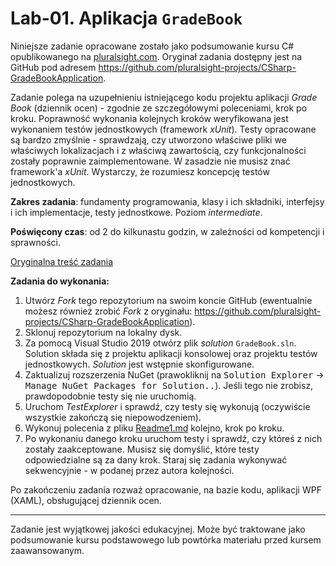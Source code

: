 # Lab-01. Aplikacja `GradeBook`

Niniejsze zadanie opracowane zostało jako podsumowanie kursu C# opublikowanego na [pluralsight.com](http://www.pluralsight.com). Oryginał zadania dostępny jest na GitHub pod adresem <https://github.com/pluralsight-projects/CSharp-GradeBookApplication>.

Zadanie polega na uzupełnieniu istniejącego kodu projektu aplikacji _Grade Book_ (dziennik ocen) - zgodnie ze szczegółowymi poleceniami, krok po kroku. Poprawność wykonania kolejnych kroków weryfikowana jest wykonaniem testów jednostkowych (framework _xUnit_). Testy opracowane są bardzo zmyślnie - sprawdzają, czy utworzono właściwe pliki we właściwych lokalizacjach i z właściwą zawartością, czy funkcjonalności zostały poprawnie zaimplementowane. W zasadzie nie musisz znać framework'a _xUnit_. Wystarczy, że rozumiesz koncepcję testów jednostkowych.

**Zakres zadania**: fundamenty programowania, klasy i ich składniki, interfejsy i ich implementacje, testy jednostkowe. Poziom _intermediate_.

**Poświęcony czas**: od 2 do kilkunastu godzin, w zależności od kompetencji i sprawności.

[Oryginalna treść zadania](README1.MD)

**Zadania do wykonania:**

1. Utwórz _Fork_ tego repozytorium na swoim koncie GitHub (ewentualnie możesz również zrobić _Fork_ z oryginału: <https://github.com/pluralsight-projects/CSharp-GradeBookApplication>).
2. Sklonuj repozytorium na lokalny dysk.
3. Za pomocą Visual Studio 2019 otwórz plik _solution_ `GradeBook.sln`. Solution składa się z projektu aplikacji konsolowej oraz projektu testów jednostkowych. _Solution_ jest wstępnie skonfigurowane.
4. Zaktualizuj rozszerzenia NuGet (prawokliknij na <kbd>Solution Explorer</kbd> → <kbd>Manage NuGet Packages for Solution..</kbd>). Jeśli tego nie zrobisz, prawdopodobnie testy się nie uruchomią.
5. Uruchom _TestExplorer_ i sprawdź, czy testy się wykonują (oczywiście wszystkie zakończą się niepowodzeniem).
6. Wykonuj polecenia z pliku [Readme1.md](README1.MD) kolejno, krok po kroku.
7. Po wykonaniu danego kroku uruchom testy i sprawdź, czy któreś z nich zostały zaakceptowane. Musisz się domyślić, które testy odpowiedzialne są za dany krok. Staraj się zadania wykonywać sekwencyjnie - w podanej przez autora kolejności.

Po zakończeniu zadania rozważ opracowanie, na bazie kodu, aplikacji WPF (XAML), obsługującej dziennik ocen.

---

Zadanie jest wyjątkowej jakości edukacyjnej. Może być traktowane jako podsumowanie kursu podstawowego lub powtórka materiału przed kursem zaawansowanym.
